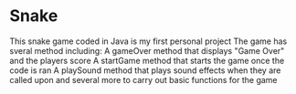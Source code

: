 # Snake
This snake game coded in Java is my first personal project
The game has sveral method including:
A gameOver method that displays "Game Over" and the players score
A startGame method that starts the game once the code is ran
A playSound method that plays sound effects when they are called upon
and several more to carry out basic functions for the game
